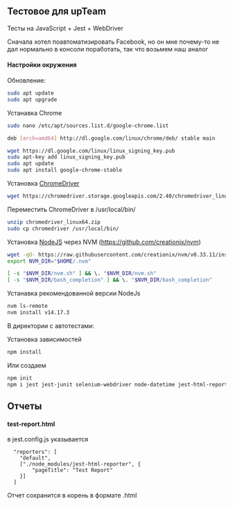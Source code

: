 ## Тестовое для upTeam
Тесты на JavaScript + Jest + WebDriver

Сначала хотел поавтоматизировать Facebook, но он мне почему-то не дал нормально в консоли поработать, так что возьмем наш аналог
#### Настройки окружения
Обновление:
```bash
sudo apt update
sudo apt upgrade
```
Устанавка Chrome
```bash
sudo nano /etc/apt/sources.list.d/google-chrome.list
```
```bash
deb [arch=amd64] http://dl.google.com/linux/chrome/deb/ stable main
```
```bash
wget https://dl.google.com/linux/linux_signing_key.pub
sudo apt-key add linux_signing_key.pub
sudo apt update
sudo apt install google-chrome-stable
```

Установка [ChromeDriver](http://chromedriver.storage.googleapis.com/index.html)
```bash
wget https://chromedriver.storage.googleapis.com/2.40/chromedriver_linux64.zip
```
Переместить ChromeDriver в /usr/local/bin/
```bash
unzip chromedriver_linux64.zip
sudo cp chromedriver /usr/local/bin/
```
Установка [NodeJS](https://nodejs.org/en/download/) через NVM (https://github.com/creationix/nvm)
```bash
wget -qO- https://raw.githubusercontent.com/creationix/nvm/v0.33.11/install.sh | bash
export NVM_DIR="$HOME/.nvm"

[ -s "$NVM_DIR/nvm.sh" ] && \. "$NVM_DIR/nvm.sh"
[ -s "$NVM_DIR/bash_completion" ] && \. "$NVM_DIR/bash_completion"
```

Устанавка рекомендованной версии NodeJs
```bash
nvm ls-remote
nvm install v14.17.3
```
В директории с автотестами:

Установка зависимостей
```bash
npm install
```
Или создаем
```bash
npm init
npm i jest jest-junit selenium-webdriver node-datetime jest-html-reporter
```

## Отчеты
#### test-report.html 
в jest.config.js указывается
```JS
  "reporters": [
    "default",
    ["./node_modules/jest-html-reporter", {
        "pageTitle": "Test Report"
    }]
  ]
```
Отчет сохранится в корень в формате .html